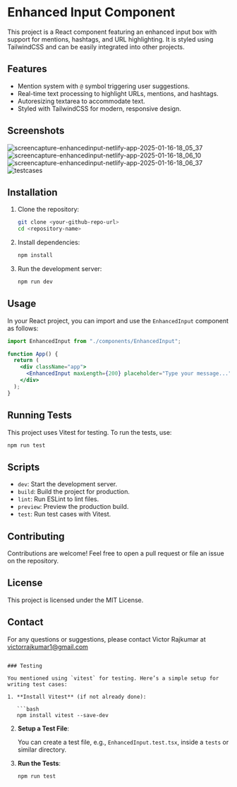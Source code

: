 # Enhanced Input Component

This project is a React component featuring an enhanced input box with support for mentions, hashtags, and URL highlighting. It is styled using TailwindCSS and can be easily integrated into other projects.

## Features

- Mention system with `@` symbol triggering user suggestions.
- Real-time text processing to highlight URLs, mentions, and hashtags.
- Autoresizing textarea to accommodate text.
- Styled with TailwindCSS for modern, responsive design.

## Screenshots

![screencapture-enhancedinput-netlify-app-2025-01-16-18_05_37](https://github.com/user-attachments/assets/0636bde2-542f-44f7-9165-b482941d02ef)
![screencapture-enhancedinput-netlify-app-2025-01-16-18_06_10](https://github.com/user-attachments/assets/f2f7a86d-83a1-4f56-90d8-a6fac641bdd9)
![screencapture-enhancedinput-netlify-app-2025-01-16-18_06_37](https://github.com/user-attachments/assets/9f56e899-97dc-4ba7-840f-c2e7b14f8f20)
![testcases](https://github.com/user-attachments/assets/a8c7c6b0-ea92-489a-90b4-83ba7bcb9b8f)





## Installation

1. Clone the repository:

   ```bash
   git clone <your-github-repo-url>
   cd <repository-name>
   ```

2. Install dependencies:

   ```bash
   npm install
   ```

3. Run the development server:

   ```bash
   npm run dev
   ```

## Usage

In your React project, you can import and use the `EnhancedInput` component as follows:

```jsx
import EnhancedInput from "./components/EnhancedInput";

function App() {
  return (
    <div className="app">
      <EnhancedInput maxLength={200} placeholder="Type your message..." />
    </div>
  );
}
```

## Running Tests

This project uses Vitest for testing. To run the tests, use:

```bash
npm run test
```

## Scripts

- `dev`: Start the development server.
- `build`: Build the project for production.
- `lint`: Run ESLint to lint files.
- `preview`: Preview the production build.
- `test`: Run test cases with Vitest.

## Contributing

Contributions are welcome! Feel free to open a pull request or file an issue on the repository.

## License

This project is licensed under the MIT License.

## Contact

For any questions or suggestions, please contact Victor Rajkumar at victorrajkumar1@gmail.com

````

### Testing

You mentioned using `vitest` for testing. Here’s a simple setup for writing test cases:

1. **Install Vitest** (if not already done):

   ```bash
   npm install vitest --save-dev
````

2. **Setup a Test File**:

   You can create a test file, e.g., `EnhancedInput.test.tsx`, inside a `tests` or similar directory.

3. **Run the Tests**:

   ```bash
   npm run test
   ```
